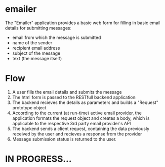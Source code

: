 # emailer

The "Emailer" application provides a basic web form for filling in basic email details for submitting messages:
 - email from which the message is submitted
 - name of the sender
 - recipient email address
 - subject of the message
 - text (the message itself)

# Flow
1. A user fills the email details and submits the message
2. The html form is passed to the RESTfull backend application
3. The backend recieves the details as parameters and builds a "Request" prototype object
4. According to the current (at run-time) active email provider, the application formats the request object and creates a body,
which is applicable to the respective 3rd party email provider's API
5. The backend sends a client request, containing the data previously received by the user and recieves a response from the provider
6. Message submission status is returned to the user.



# IN PROGRESS...

